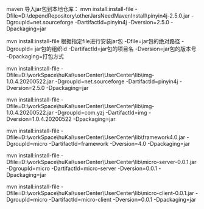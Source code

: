maven 导入jar包到本地仓库：
mvn install:install-file -Dfile=D:\dependRepository\otherJarsNeedMavenInstall\pinyin4j-2.5.0.jar -DgroupId=net.sourceforge  -DartifactId=pinyin4j -Dversion=2.5.0 -Dpackaging=jar

mvn install:install-file 根据指定file进行安装jar包
-Dfile=jar包的绝对路径
-DgroupId= jar包的组织id
-DartifactId=jar包的项目名
-Dversion=jar包的版本号
-Dpackaging=打包方式

mvn install:install-file -Dfile=D:\workSpace\huKai\userCenter\UserCenter\lib\img-1.0.4.20200522.jar -DgroupId=net.sourceforge  -DartifactId=pinyin4j -Dversion=2.5.0 -Dpackaging=jar

mvn install:install-file -Dfile=D:\workSpace\huKai\userCenter\UserCenter\lib\img-1.0.4.20200522.jar -DgroupId=com.yzj -DartifactId=img -Dversion=1.0.4.20200522 -Dpackaging=jar

mvn install:install-file -Dfile=D:\workSpace\huKai\userCenter\UserCenter\lib\framework4.0.jar -DgroupId=micro -DartifactId=framework -Dversion=4.0 -Dpackaging=jar


mvn install:install-file -Dfile=D:\workSpace\huKai\userCenter\UserCenter\lib\micro-server-0.0.1.jar -DgroupId=micro -DartifactId=micro-server -Dversion=0.0.1 -Dpackaging=jar


mvn install:install-file -Dfile=D:\workSpace\huKai\userCenter\UserCenter\lib\micro-client-0.0.1.jar -DgroupId=micro -DartifactId=micro-client -Dversion=0.0.1 -Dpackaging=jar
